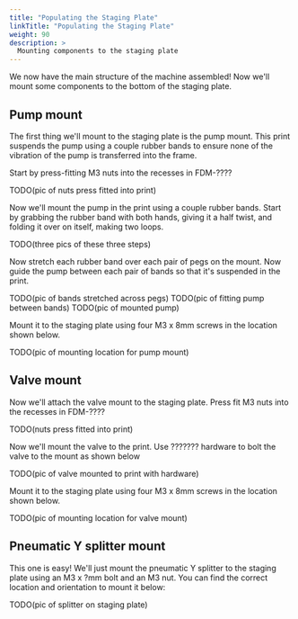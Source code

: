 ```yaml
---
title: "Populating the Staging Plate"
linkTitle: "Populating the Staging Plate"
weight: 90
description: >
  Mounting components to the staging plate 
---
```


We now have the main structure of the machine assembled! Now we'll mount some components to the bottom of the staging plate.

## Pump mount

The first thing we'll mount to the staging plate is the pump mount. This print suspends the pump using a couple rubber bands to ensure none of the vibration of the pump is transferred into the frame.

Start by press-fitting M3 nuts into the recesses in FDM-????

TODO(pic of nuts press fitted into print)

Now we'll mount the pump in the print using a couple rubber bands. Start by grabbing the rubber band with both hands, giving it a half twist, and folding it over on itself, making two loops.

TODO(three pics of these three steps)

Now stretch each rubber band over each pair of pegs on the mount. Now guide the pump between each pair of bands so that it's suspended in the print.

TODO(pic of bands stretched across pegs) TODO(pic of fitting pump between bands) TODO(pic of mounted pump)

Mount it to the staging plate using four M3 x 8mm screws in the location shown below.

TODO(pic of mounting location for pump mount)

## Valve mount
Now we'll attach the valve mount to the staging plate. Press fit M3 nuts into the recesses in FDM-????

TODO(nuts press fitted into print)

Now we'll mount the valve to the print. Use ??????? hardware to bolt the valve to the mount as shown below

TODO(pic of valve mounted to print with hardware)

Mount it to the staging plate using four M3 x 8mm screws in the location shown below.

TODO(pic of mounting location for valve mount)


## Pneumatic Y splitter mount
This one is easy! We'll just mount the pneumatic Y splitter to the staging plate using an M3 x ?mm bolt and an M3 nut. You can find the correct location and orientation to mount it below:

TODO(pic of splitter on staging plate)




